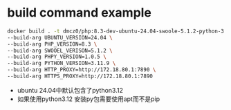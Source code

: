 # build command example
```bash
docker build . -t dmcz0/php:8.3-dev-ubuntu-24.04-swoole-5.1.2-python-3.11-phpy-1.0.4 \
--build-arg UBUNTU_VERSION=24.04 \
--build-arg PHP_VERSION=8.3 \
--build-arg SWOOEL_VERISON=5.1.2 \
--build-arg PHPY_VERSION=1.0.5 \
--build-arg PYTHON_VERSION=3.11.9 \
--build-arg HTTP_PROXY=http://172.18.80.1:7890 \
--build-arg HTTPS_PROXY=http://172.18.80.1:7890
```
* ubuntu 24.04中默认包含了python3.12
* 如果使用python3.12 安装py包需要使用apt而不是pip